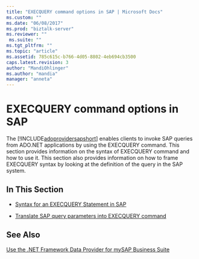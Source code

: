 ```yaml
---
title: "EXECQUERY command options in SAP | Microsoft Docs"
ms.custom: ""
ms.date: "06/08/2017"
ms.prod: "biztalk-server"
ms.reviewer: ""
 ms.suite: ""
ms.tgt_pltfrm: ""
ms.topic: "article"
ms.assetid: 785c615c-b766-4d05-8802-4eb694cb3500
caps.latest.revision: 3
author: "MandiOhlinger"
ms.author: "mandia"
manager: "anneta"
---
```

# EXECQUERY command options in SAP
The [!INCLUDE[adoprovidersapshort](../../includes/adoprovidersapshort-md.md)] enables clients to invoke SAP queries from ADO.NET applications by using the EXECQUERY command. This section provides information on the syntax of EXECQUERY command and how to use it. This section also provides information on how to frame EXECQUERY syntax by looking at the definition of the query in the SAP system.  
  
## In This Section  
  
-   [Syntax for an EXECQUERY Statement in SAP](../../adapters-and-accelerators/adapter-sap/syntax-for-an-execquery-statement-in-sap.md)  
  
-   [Translate SAP query parameters into EXECQUERY command](../../adapters-and-accelerators/adapter-sap/translate-sap-query-parameters-into-execquery-command.md)  
  
## See Also  
 [Use the .NET Framework Data Provider for mySAP Business Suite](../../adapters-and-accelerators/adapter-sap/use-the-net-framework-data-provider-for-mysap-business-suite.md)